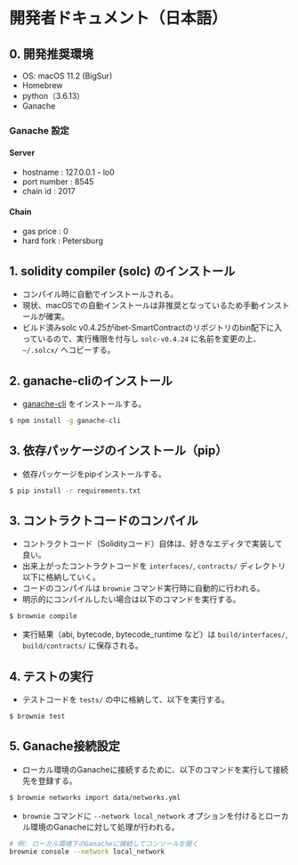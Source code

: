 # 開発者ドキュメント（日本語）

## 0. 開発推奨環境
* OS: macOS 11.2 (BigSur)
* Homebrew
* python（3.6.13）
* Ganache

### Ganache 設定
#### Server
* hostname : 127.0.0.1 - lo0
* port number : 8545
* chain id : 2017

#### Chain
* gas price : 0
* hard fork : Petersburg

## 1. solidity compiler (solc) のインストール
* コンパイル時に自動でインストールされる。
* 現状、macOSでの自動インストールは非推奨となっているため手動インストールが確実。
* ビルド済みsolc v0.4.25がibet-SmartContractのリポジトリのbin配下に入っているので、実行権限を付与し `solc-v0.4.24` に名前を変更の上、 `~/.solcx/` へコピーする。

## 2. ganache-cliのインストール
* [ganache-cli](https://github.com/trufflesuite/ganache-cli) をインストールする。

```bash
$ npm install -g ganache-cli
```

## 3. 依存パッケージのインストール（pip）
* 依存パッケージをpipインストールする。

```bash
$ pip install -r requirements.txt
```

## 3. コントラクトコードのコンパイル
* コントラクトコード（Solidityコード）自体は、好きなエディタで実装して良い。
* 出来上がったコントラクトコードを `interfaces/`, `contracts/` ディレクトリ以下に格納していく。
* コードのコンパイルは `brownie` コマンド実行時に自動的に行われる。
* 明示的にコンパイルしたい場合は以下のコマンドを実行する。

```bash
$ brownie compile
```

* 実行結果（abi, bytecode, bytecode_runtime など）は `build/interfaces/`, `build/contracts/` に保存される。

## 4. テストの実行
* テストコードを `tests/` の中に格納して、以下を実行する。

```bash
$ brownie test
```


## 5. Ganache接続設定
* ローカル環境のGanacheに接続するために、以下のコマンドを実行して接続先を登録する。

```bash
$ brownie networks import data/networks.yml
```

*  `brownie` コマンドに `--network local_network` オプションを付けるとローカル環境のGanacheに対して処理が行われる。

```bash
# 例: ローカル環境下のGanacheに接続してコンソールを開く
brownie console --network local_network
```

